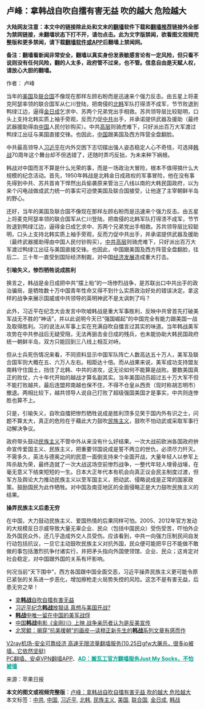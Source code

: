  <h2>卢峰：拿韩战自吹自擂有害无益 吹的越大 危险越大</h2> <p class="notice"><b>大陆网友注意：本文中的链接除此处和文末的<a href="https://github.com/bannedbook/fanqiang" >翻墙</a>软件下载和<a href="https://github.com/killgcd/justmysocks/blob/master/README.md">翻墙推荐</a>链接外全部为禁网链接，未翻墙状态下打不开，请勿点击。此为文字版禁闻，欲看图文视频完整版和更多禁闻，请下载<a href="https://github.com/bannedbook/fanqiang">翻墙软件或APP</a>后翻墙上禁闻网。</p><p>备注：翻墙看新闻非常安全，翻墙以真实身份发表敏感言论有一定风险，但只看不说则没有任何风险，翻的人太多，政府管不过来，也不管。信息自由是天赋人权，请放心大胆的翻墙。</b></p>  <div class="entry"> <p>作者： 卢峰</p> <p id="summary">当年的<a href="https://www.bannedbook.org/bnews/tag/%e7%be%8e%e5%9b%bd/" class="st_tag internal_tag" rel="tag" title="标签 美国 下的日志">美国</a>及<a href="https://www.bannedbook.org/bnews/tag/%e8%81%94%e5%90%88%e5%9b%bd/" class="st_tag internal_tag" rel="tag" title="标签 联合国 下的日志">联合国</a>不像现在那样左顾右盼而是迅速来个强力反击。由五星上将麦克阿瑟率领的联合国军从仁川登陆，把南侵的<a href="https://www.bannedbook.org/bnews/tag/%e5%8c%97%e9%9f%a9/" class="st_tag internal_tag" rel="tag" title="标签 北韩 下的日志">北韩</a>军队打得溃不成军，节节败退到鸭绿江边，逼得<a href="https://www.bannedbook.org/bnews/tag/%e9%87%91%e6%97%a5%e6%88%90/" class="st_tag internal_tag" rel="tag" title="标签 金日成 下的日志">金日成</a>乞求中、苏两个兄弟党出手相救。苏共领导层比较聪明，口头上支持北韩实质上袖手旁观，反而力促<a href="https://www.bannedbook.org/bnews/tag/%e4%b8%ad%e5%85%b1/" class="st_tag internal_tag" rel="tag" title="标签 中共 下的日志">中共</a>出手，并承诺提供武器及援助（最终武器援助得由<span class='wp_keywordlink_affiliate'><a href="https://www.bannedbook.org/" title="中国" target="_blank">中国</a></span>人民付钞购买）。中共<span class='wp_keywordlink_affiliate'><a href="https://www.bannedbook.org/bnews/ccpdope/" title="中共高层内幕" target="_blank">高层</a></span>则骑虎难下，只好派出百万大军渡过鸭绿江出征与美国直接交锋。也因此，<a href="https://www.bannedbook.org/bnews/tag/%E4%B8%AD%E5%9B%BD/" class="st_tag internal_tag" rel="tag" title="标签 中国 下的日志">中国</a>跟美国及西方阵营全盘翻脸。</p> <p id="conimg"></p> <p>中共最高领导人<a href="https://www.bannedbook.org/bnews/tag/%e4%b9%a0%e8%bf%91%e5%b9%b3/" class="st_tag internal_tag" rel="tag" title="标签 习近平 下的日志">习近平</a>在内外交困下志切摆出强人姿态稳定人心不奇怪，可选择<a href="https://www.bannedbook.org/bnews/tag/%E9%9F%A9%E6%88%98/" class="st_tag internal_tag" rel="tag" title="标签 韩战 下的日志">韩战</a>70周年这个舞台却不但选错了，还随时弄巧反拙，为未来种下祸根。</p>  <p>韩战对中国而言不算是什么光荣的事，而是一场政治大冒险，根本不值得搞什么大规模的纪念活动。首先，1950年韩战是北韩金日成政权的军事冒险，他在没有事先得到中共、苏共首肯下悍然出兵偷袭原来管治三八线以南的大韩民国政府，以为来个闪电战做成武力统一的事实可迫使美国及联合国接受，让他遂了主宰朝鲜半岛的野心。</p> <p>还好，当年的美国及联合国不像现在那样左顾右盼而是迅速来个强力反击。由五星上将麦克阿瑟率领的联合国军从仁川登陆，把南侵的北韩军队打得溃不成军，节节败退到鸭绿江边，逼得金日成乞求中、苏两个兄弟党出手相救。苏共领导层比较聪明，口头上支持北韩实质上袖手旁观，反而力促中共出手，并承诺提供武器及援助（最终武器援助得由中国人民付钞购买）。<span class='wp_keywordlink_affiliate'><a href="https://www.bannedbook.org/bnews/ccpdope/" title="中共高层" target="_blank">中共高层</a></span>则骑虎难下，只好派出百万大军渡过鸭绿江出征与美国直接交锋。也因此，中国跟美国及西方阵营全盘翻脸，往后二、三十年一直受到国际经济制裁，对中国<span class='wp_keywordlink'><a href="https://www.bannedbook.org/forum2/topic869.html" title="宪政、法治和经济发展——走向市场经济的制度保障" target="_blank">经济发展</a></span>造成重大打击。</p> <p><strong>引喻失义，惨烈牺牲说成胜利</strong></p> <p>换言之，韩战是金日成把中共“摆上枱”的一场惨烈战争，是苏联出口中共出手的政治骗局，是牺牲数十万中国青年性命又得不到什么实质政治好处的错误决定。拿这样的战争来展示国威或中共领导的英明神武不是太讽刺了吗？</p>  <p>此外，习近平在纪念大会发言中吹嘘韩战是重大军事胜利，反映中共曾首先打破美军战无不胜的“神话”，并以此说明今天已“强国崛起”的中国完全有能力跟美国一战及取得胜利。习的说法从军事上实在充满自吹自擂言过其实的味道。当年韩战美军攻势在中共参战后无疑受阻，无法再狙击金日成的残兵，也未能协助大韩民国政府统一朝鲜半岛，双方只能回到三八线上相互对峙。</p> <p>但从士兵死伤情况来看，不同资料显示中国军队阵亡人数高达五十万人，美军及联合国军则大概在五、六万人左右。相距达十倍。而从战果来说，美军成功支持盟友南韩守住国土，挡住了北韩、中共的进攻，这无论如何不能算是战败。要数美国真正的败仗，六十年代开始的越战才算名副其实。当年美国动员超过五十万大军不但不能打败越共，最后连盟邦南越也保不住，不得不仓皇从西贡（现时称胡志明市）撤退。两相比较下，越共领导人说自己打败了超级强国美国才是事实，中共则连惨胜也算不上。</p> <p>只是，引喻失义，自吹自擂把惨烈牺牲说成是胜利顶多见笑于国内外有识之士，问题不算太大，真正的危险在于藉此大力鼓吹<span class='wp_keywordlink'><a href="https://www.bannedbook.org/forum11/topic333.html" title="禁片：民族主义和三座大山" target="_blank">民族主义</a></span>，鼓吹不怕动武或采取军事行动解决争议。</p> <p>政府带头鼓动<a href="https://www.bannedbook.org/bnews/tag/%E6%B0%91%E6%97%8F%E4%B8%BB%E4%B9%89/" class="st_tag internal_tag" rel="tag" title="标签 民族主义 下的日志">民族主义</a>不管中外从来没有什么好结果。一次大战前欧洲各国政府拚命宣传爱国主义、民族主义，把重要邻国说成是誓不两立的世仇，必须尽力歼灭。不需多久，英法与德奥之间的民意一面倒支持来个全面开战，大量年轻人以参军上阵杀敌为荣，最终造就了一次大战这场空前惨烈战争，一整代年轻人埋骨战壕，在毫无意义下结束短短的一生。日本大正年代本有机会向真正议会民主制度过渡，但军方及舆论大力推动民族主义以至军国主义，把动武、侵略说成是正常的国家政策。鼓励国民为此作牺牲。对中国及南亚地区的全面侵略正是大力鼓吹民族主义的结果。</p>  <p><strong>操弄民族主义后患无穷</strong></p> <p>在中国，大力鼓动民族主义、爱国热情的后果同样可怕。2005、2012年官方发动的大规模反日示威导致大量无辜企业、民众（包括中国民众）受伤受苦，吓怕外企及外国民众外，还几乎造成外交人员受伤。应该看到，中共一向强力压制民间自发行动包括抗议，一旦它主动鼓吹民族主义对抗外国，民众便可能把平日不能做不敢做的事包括激烈抗争付诸实行，并把矛头指向外国使领馆、企业、民众；这肯定对社会稳定，对中国跟外国的关系有坏影响。</p> <p>何况当前“天下围中”，西方各国跟中国全面交恶，习近平操弄民族主义更可能令原已紧张的关系进一步恶化，增加擦枪走火局势失控的风险。这怎不是有害无益，后患无穷之举！</p> <ul class='op-related-articles' title='相关阅读'> <li><a href='https://www.bannedbook.org/bnews/ssgc/20201026/1420594.html' target='_blank'>拿<b>韩战</b>自吹自擂有害无益</a></li> <li><a href='https://www.bannedbook.org/bnews/bannedvideo/20201026/1420414.html' target='_blank'>习近平纪念<b>韩战</b>放狠话 真想与美国开战?</a></li> <li><a href='https://www.bannedbook.org/bnews/lifebaike/20201026/1420368.html' target='_blank'><b>韩战</b>中唯一留在中国的美军战俘</a></li> <li><a href='https://www.bannedbook.org/bnews/ssgc/20201026/1420237.html' target='_blank'>中国<b>韩战</b>电影《金刚川》上映 战争亲历者认为是反美宣传</a></li> <li><a href='https://www.bannedbook.org/bnews/baitai/20201025/1419972.html' target='_blank'>北冥鲲：揭穿“抗美援朝”的画皮—读穆正新先生的<b>韩战</b>系列文章有感而作</a></li> </ul> <p class="texttj"> <a href="https://www.bannedbook.org/forum23/topic22702.html" target="_blank">V2ray机场-安全可靠经济 高速无限流量翻墙服务(10.25日gfw大屠杀，很多ip被墙，它依然坚挺)</a><br/> <a href="https://github.com/bannedbook/fanqiang/wiki/%E7%A6%81%E9%97%BB%E7%BD%91%E5%AE%89%E5%8D%93%E7%BF%BB%E5%A2%99%E6%96%B0%E9%97%BBAPP" target="_blank">PC翻墙、安卓VPN翻墙APP</a>、<span onclick="window.open('https://github.com/killgcd/justmysocks/blob/master/README.md')" style="font-weight:bold;color:#00A191;cursor:pointer;text-decoration:underline;outline:none">AD：搬瓦工官方翻墙服务Just My Socks，不怕被墙</span></p><p> 来源：苹果日报 </p> <a name='sharetosocial'></a>       <div><b>本文的图文或视频完整版</b>：<a href='https://www.bannedbook.org/bnews/comments/20201027/1420867.html'>卢峰：拿韩战自吹自擂有害无益 吹的越大 危险越大</a></div>  </div><!--END ENTRY--> <div class="postfooter"> <div>本文标签：<a href="https://www.bannedbook.org/bnews/tag/%e4%b8%ad%e5%85%b1/" rel="tag">中共</a>, <a href="https://www.bannedbook.org/bnews/tag/%E4%B8%AD%E5%9B%BD/" rel="tag">中国</a>, <a href="https://www.bannedbook.org/bnews/tag/%e4%b9%a0%e8%bf%91%e5%b9%b3/" rel="tag">习近平</a>, <a href="https://www.bannedbook.org/bnews/tag/%e5%8c%97%e9%9f%a9/" rel="tag">北韩</a>, <a href="https://www.bannedbook.org/bnews/tag/%E6%B0%91%E6%97%8F%E4%B8%BB%E4%B9%89/" rel="tag">民族主义</a>, <a href="https://www.bannedbook.org/bnews/tag/%e7%be%8e%e5%9b%bd/" rel="tag">美国</a>, <a href="https://www.bannedbook.org/bnews/tag/%e8%81%94%e5%90%88%e5%9b%bd/" rel="tag">联合国</a>, <a href="https://www.bannedbook.org/bnews/tag/%e9%87%91%e6%97%a5%e6%88%90/" rel="tag">金日成</a>, <a href="https://www.bannedbook.org/bnews/tag/%E9%9F%A9%E6%88%98/" rel="tag">韩战</a></div>  </div><!--END POSTFOOTER--> 